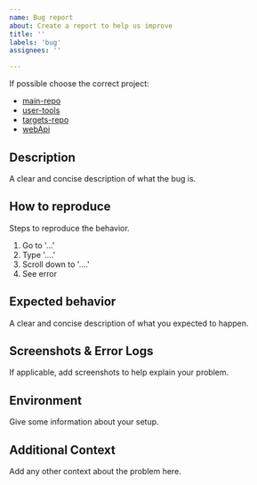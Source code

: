 ```yaml
---
name: Bug report
about: Create a report to help us improve
title: ''
labels: 'bug'
assignees: ''

---
```


If possible choose the correct project:

- [main-repo](https://github.com/nes-lab/shepherd/issues)
- [user-tools](https://github.com/nes-lab/shepherd-tools/issues)
- [targets-repo](https://github.com/nes-lab/shepherd-targets/issues)
- [webApi](https://github.com/nes-lab/shepherd-webapi/issues)

## Description

A clear and concise description of what the bug is.

## How to reproduce

Steps to reproduce the behavior.

1. Go to '...'
2. Type '....'
3. Scroll down to '....'
4. See error

## Expected behavior

A clear and concise description of what you expected to happen.

## Screenshots & Error Logs

If applicable, add screenshots to help explain your problem.

## Environment

Give some information about your setup.

## Additional Context

Add any other context about the problem here.
